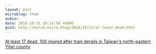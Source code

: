 ```yaml
---
layout: post
microblog: true
audio: 
date: 2018-10-21 19:14:58 +0800
guid: http://kerim.micro.blog/2018/10/21/at-least-dead.html
---
```

[At least 17 dead, 100 injured after train derails in Taiwan's north-eastern Yilan county](https://www.straitstimes.com/asia/east-asia/at-least-3-dead-over-20-injured-after-train-derails-in-taiwans-north-eastern-yilan)

